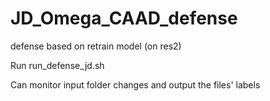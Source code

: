 # JD_Omega_CAAD_defense
defense based on retrain model (on res2)

Run run_defense_jd.sh

Can monitor input folder changes and output the files' labels